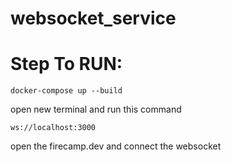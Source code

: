 # websocket_service
# Step To RUN:

```
docker-compose up --build
```
 open new terminal and run this command 

 ```
 ws://localhost:3000
 ```

open the firecamp.dev and connect the websocket


